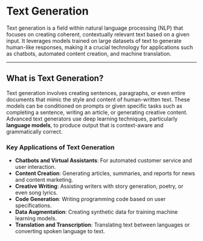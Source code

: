 # Text Generation

Text generation is a field within natural language processing (NLP) that focuses on creating coherent, contextually relevant text based on a given input. It leverages models trained on large datasets of text to generate human-like responses, making it a crucial technology for applications such as chatbots, automated content creation, and machine translation.

---

## What is Text Generation?

Text generation involves creating sentences, paragraphs, or even entire documents that mimic the style and content of human-written text. These models can be conditioned on prompts or given specific tasks such as completing a sentence, writing an article, or generating creative content. Advanced text generators use deep learning techniques, particularly **language models**, to produce output that is context-aware and grammatically correct.

### Key Applications of Text Generation
- **Chatbots and Virtual Assistants**: For automated customer service and user interaction.
- **Content Creation**: Generating articles, summaries, and reports for news and content marketing.
- **Creative Writing**: Assisting writers with story generation, poetry, or even song lyrics.
- **Code Generation**: Writing programming code based on user specifications.
- **Data Augmentation**: Creating synthetic data for training machine learning models.
- **Translation and Transcription**: Translating text between languages or converting spoken language to text.
